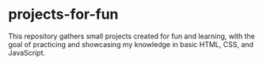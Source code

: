 # projects-for-fun
This repository gathers small projects created for fun and learning, with the goal of practicing and showcasing my knowledge in basic HTML, CSS, and JavaScript.
